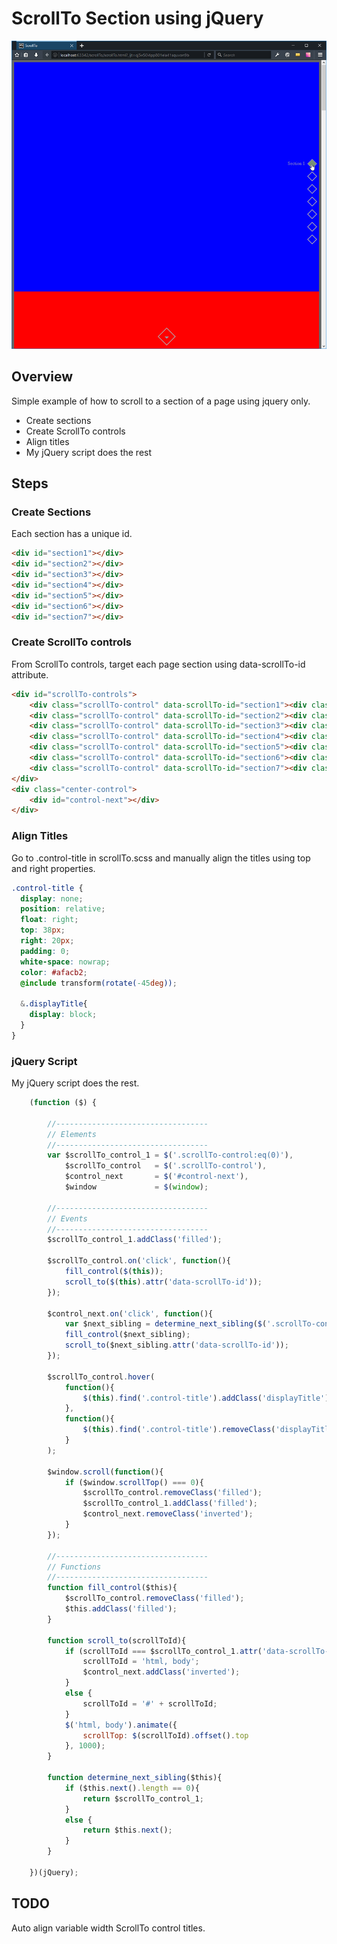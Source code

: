 # ScrollTo Section using jQuery
![jScrollTo Section](ScrollTo.png)

## Overview
Simple example of how to scroll to a section of a page using jquery only.

- Create sections
- Create ScrollTo controls
- Align titles
- My jQuery script does the rest

## Steps
### Create Sections
Each section has a unique id.
```html
<div id="section1"></div>
<div id="section2"></div>
<div id="section3"></div>
<div id="section4"></div>
<div id="section5"></div>
<div id="section6"></div>
<div id="section7"></div>
``` 


### Create ScrollTo controls
From ScrollTo controls, target each page section using data-scrollTo-id attribute.
```html
<div id="scrollTo-controls">
    <div class="scrollTo-control" data-scrollTo-id="section1"><div class="control-title">Section 1</div></div>
    <div class="scrollTo-control" data-scrollTo-id="section2"><div class="control-title">Section 2</div></div>
    <div class="scrollTo-control" data-scrollTo-id="section3"><div class="control-title">Section 3</div></div>
    <div class="scrollTo-control" data-scrollTo-id="section4"><div class="control-title">Section 4</div></div>
    <div class="scrollTo-control" data-scrollTo-id="section5"><div class="control-title">Section 5</div></div>
    <div class="scrollTo-control" data-scrollTo-id="section6"><div class="control-title">Section 6</div></div>
    <div class="scrollTo-control" data-scrollTo-id="section7"><div class="control-title">Section 7</div></div>
</div>
<div class="center-control">
    <div id="control-next"></div>
</div>
```

### Align Titles
Go to .control-title in scrollTo.scss and manually align the titles using top and right properties.
```css
.control-title {
  display: none;
  position: relative;
  float: right;
  top: 38px;
  right: 20px;
  padding: 0;
  white-space: nowrap;
  color: #afacb2;
  @include transform(rotate(-45deg));

  &.displayTitle{
    display: block;
  }
}
``` 

### jQuery Script
My jQuery script does the rest.
```javascript
    (function ($) {

        //----------------------------------
        // Elements
        //----------------------------------
        var $scrollTo_control_1 = $('.scrollTo-control:eq(0)'),
            $scrollTo_control   = $('.scrollTo-control'),
            $control_next       = $('#control-next'),
            $window             = $(window);

        //----------------------------------
        // Events
        //----------------------------------
        $scrollTo_control_1.addClass('filled');

        $scrollTo_control.on('click', function(){
            fill_control($(this));
            scroll_to($(this).attr('data-scrollTo-id'));
        });

        $control_next.on('click', function(){
            var $next_sibling = determine_next_sibling($('.scrollTo-control.filled'));
            fill_control($next_sibling);
            scroll_to($next_sibling.attr('data-scrollTo-id'));
        });

        $scrollTo_control.hover(
            function(){
                $(this).find('.control-title').addClass('displayTitle');
            },
            function(){
                $(this).find('.control-title').removeClass('displayTitle');
            }
        );

        $window.scroll(function(){
            if ($window.scrollTop() === 0){
                $scrollTo_control.removeClass('filled');
                $scrollTo_control_1.addClass('filled');
                $control_next.removeClass('inverted');
            }
        });
        
        //----------------------------------
        // Functions
        //----------------------------------
        function fill_control($this){
            $scrollTo_control.removeClass('filled');
            $this.addClass('filled');
        }

        function scroll_to(scrollToId){
            if (scrollToId === $scrollTo_control_1.attr('data-scrollTo-id')){
                scrollToId = 'html, body';
                $control_next.addClass('inverted');
            }
            else {
                scrollToId = '#' + scrollToId;
            }
            $('html, body').animate({
                scrollTop: $(scrollToId).offset().top
            }, 1000);
        }

        function determine_next_sibling($this){
            if ($this.next().length == 0){
                return $scrollTo_control_1;
            }
            else {
                return $this.next();
            }
        }

    })(jQuery);
```

## TODO
Auto align variable width ScrollTo control titles.